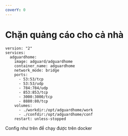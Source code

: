 ```yaml
---
coverY: 0
---
```


# Chặn quảng cáo cho cả nhà

```docker
version: "2"
services:
  adguardhome:
    image: adguard/adguardhome
    container_name: adguardhome
    network_mode: bridge
    ports:
      - 53:53/tcp
      - 53:53/udp
      - 784:784/udp
      - 853:853/tcp
      - 3000:3000/tcp
      - 8880:80/tcp
    volumes:
      - ./workdir:/opt/adguardhome/work
      - ./confdir:/opt/adguardhome/conf
    restart: unless-stopped
```

Config như trên để chạy được trên docker
